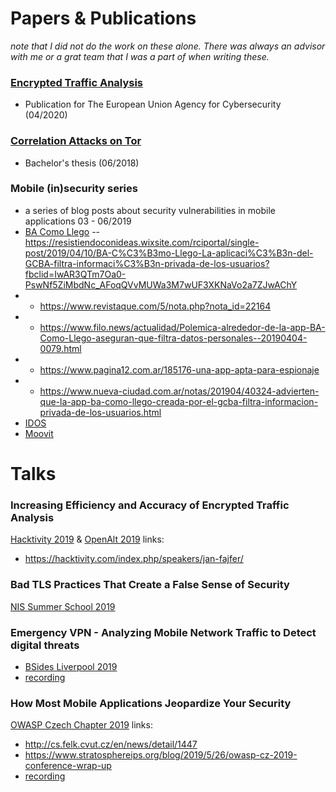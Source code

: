 # Papers & Publications
*note that I did not do the work on these alone. There was always an advisor with me or a grat team that I was a part of when writing these.*
### [Encrypted Traffic Analysis](https://www.enisa.europa.eu/publications/encrypted-traffic-analysis)
- Publication for The European Union Agency for Cybersecurity (04/2020)
### [Correlation Attacks on Tor](https://dspace.cvut.cz/bitstream/handle/10467/77285/F8-BP-2018-Fajfer-Jan-thesis.pdf)
- Bachelor's thesis (06/2018)
### Mobile (in)security series
- a series of blog posts about security vulnerabilities in mobile applications 03 - 06/2019
- [BA Como Llego](https://www.civilsphereproject.org/blog/2019/4/3/application-ba-como-llego-leaks-data-in-real-time)
 -- https://resistiendoconideas.wixsite.com/rciportal/single-post/2019/04/10/BA-C%C3%B3mo-Llego-La-aplicaci%C3%B3n-del-GCBA-filtra-informaci%C3%B3n-privada-de-los-usuarios?fbclid=IwAR3QTm7Oa0-PswNf5ZiMbdNc_AFoqQVvMUWa3M7wUF3XKNaVo2a7ZJwAChY
- - https://www.revistaque.com/5/nota.php?nota_id=22164
- - https://www.filo.news/actualidad/Polemica-alrededor-de-la-app-BA-Como-Llego-aseguran-que-filtra-datos-personales--20190404-0079.html
- - https://www.pagina12.com.ar/185176-una-app-apta-para-espionaje
- - https://www.nueva-ciudad.com.ar/notas/201904/40324-advierten-que-la-app-ba-como-llego-creada-por-el-gcba-filtra-informacion-privada-de-los-usuarios.html
- [IDOS](https://www.civilsphereproject.org/blog/2019/6/6/mobile-insecurity-series-application-czech-public-transport-idos-leaks-your-location-password-and-email-1)
- [Moovit](https://www.civilsphereproject.org/blog/2019/4/11/mobile-insecurity-series-application-moovit-leaks-your-location-on-both-android-and-ios)

# Talks

### Increasing Efficiency and Accuracy of Encrypted Traffic Analysis
[Hacktivity 2019](https://hacktivity.com/) & [OpenAlt 2019](https://www.openalt.cz/2020/)
links:
- https://hacktivity.com/index.php/speakers/jan-fajfer/
### Bad TLS Practices That Create a False Sense of Security
[NIS Summer School 2019](https://nis-summer-school.enisa.europa.eu/)

### Emergency VPN - Analyzing Mobile Network Traffic to Detect digital threats
- [BSides Liverpool 2019](https://bsidesliverpool.com)
- [recording](https://www.youtube.com/watch?v=8-4RMuh6-aU)

### How Most Mobile Applications Jeopardize Your Security
[OWASP Czech Chapter 2019](https://owasp.org/www-chapter-czech-republic/)
links: 
- http://cs.felk.cvut.cz/en/news/detail/1447
- https://www.stratosphereips.org/blog/2019/5/26/owasp-cz-2019-conference-wrap-up
- [recording](https://vimeo.com/346065396)

